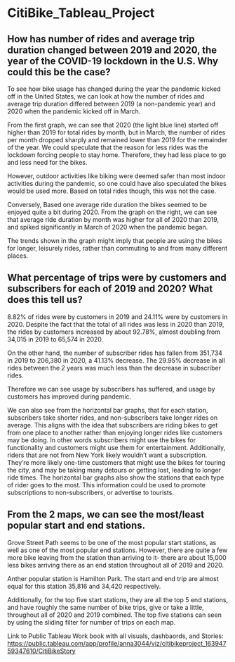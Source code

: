 # CitiBike_Tableau_Project
## How has number of rides and average trip duration changed between 2019 and 2020, the year of the COVID-19 lockdown in the U.S. Why could this be the case?


To see how bike usage has changed during the year the pandemic kicked off in the United States, we can look at how the number of rides and average trip duration differed between 2019 (a non-pandemic year) and 2020 when the pandemic kicked off in March.

From the first graph, we can see that 2020 (the light blue line) started off higher than 2019 for total rides by month, but in March, the number of rides per month dropped sharply and remained lower than 2019 for the remainder of the year. We could speculate that the reason for less rides was the lockdown forcing people to stay home. Therefore, they had less place to go and less need for the bikes. 

However, outdoor activities like biking were deemed safer than most indoor activities during the pandemic, so one could have also speculated the bikes would be used more. Based on total rides though, this was not the case. 

Conversely, Based one average ride duration the bikes seemed to be enjoyed quite a bit during 2020. From the graph on the right, we can see that average ride duration by month was higher for all of 2020 than 2019, and spiked  significantly in March of 2020 when the pandemic began. 

The trends shown in the graph might imply that people are using the bikes for longer, leisurely rides, rather than commuting to and from many different places. 



## What percentage of trips were by customers and subscribers for each of 2019 and 2020? What does this tell us?

8.82% of rides were by customers in 2019 and 24.11% were by customers in 2020. Despite the fact that the total of all rides was less in 2020 than 2019, the rides by customers increased by about 92.78%, almost doubling from 34,015 in 2019  to 65,574 in 2020.

On the other hand, the number of subscriber rides has fallen from 351,734 in 2019 to 206,380 in 2020, a 41.13% decrease. The 29.95% decrease in all rides between the 2 years was much less than the decrease in subscriber rides.

Therefore we can see usage by subscribers has suffered, and usage by customers has improved during pandemic.

We can also see from the horizontal bar graphs, that for each station, subscribers take shorter rides, and non-subscribers take longer rides on average. This aligns with the idea that subscribers are riding bikes to get from one place to another rather than enjoying longer rides like customers may be doing. In other words subscribers might use the bikes for functionality and customers might use them for entertainment. Additionally, riders that are not from New York likely wouldn’t want a subscription. They’re more likely one-time customers that might use the bikes for touring the city, and may be taking many detours or getting lost, leading to longer ride times. The horizontal bar graphs also show the stations that each type of rider goes to the most. This information could be used to promote subscriptions to non-subscribers, or advertise to tourists.


## From the 2 maps, we can see the most/least popular start and end stations. 

Grove Street Path seems to be one of the most popular start stations, as well as one of the most popular end stations. However, there are quite a few more bike leaving from the station than arriving to it-  there are about 15,000 less bikes arriving there as an end station throughout all of 2019 and 2020. 

Anther popular station is Hamilton Park. The start and end trip are almost equal for this station  35,816 and 34,420 respectively. 

Additionally, for the top five start stations, they are all the top 5 end stations, and have roughly the same number of bike trips, give or take a little, throughout all of 2020 and 2019 combined. The top five stations can seen by using the sliding filter for number of trips on each map.



Link to Public Tableau Work book with all visuals, dashbaords, and Stories:
https://public.tableau.com/app/profile/anna3044/viz/citibikeproject_16394759347610/CitiBikeStory
